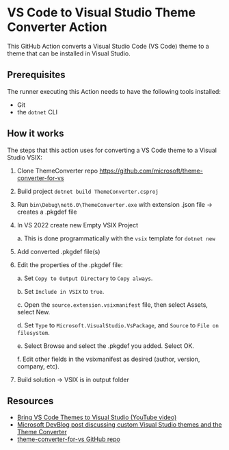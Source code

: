 # VS Code to Visual Studio Theme Converter Action

This GitHub Action converts a Visual Studio Code (VS Code) theme to a theme that
can be installed in Visual Studio.

## Prerequisites

The runner executing this Action needs to have the following tools installed:

- Git
- the `dotnet` CLI

## How it works

The steps that this action uses for converting a VS Code theme to a Visual
Studio VSIX:

1. Clone ThemeConverter repo
   <https://github.com/microsoft/theme-converter-for-vs>
2. Build project `dotnet build ThemeConverter.csproj`
3. Run `bin\Debug\net6.0\ThemeConverter.exe` with extension .json file → creates
   a .pkgdef file
4. In VS 2022 create new Empty VSIX Project

    a. This is done programmatically with the `vsix` template for `dotnet new`

5. Add converted .pkgdef file(s)
6. Edit the properties of the .pkgdef file:

    a. Set `Copy to Output Directory` to `Copy always`.

    b. Set `Include in VSIX` to `true`.

    c. Open the `source.extension.vsixmanifest` file, then select Assets, select
    New.

    d. Set `Type` to `Microsoft.VisualStudio.VsPackage`, and `Source` to
    `File on filesystem`.

    e. Select Browse and select the .pkgdef you added. Select OK.

    f. Edit other fields in the vsixmanifest as desired (author, version,
    company, etc).

7. Build solution → VSIX is in output folder

## Resources

- [Bring VS Code Themes to Visual Studio (YouTube video)](https://www.youtube.com/watch?v=2Gwqr5uuBt4)
- [Microsoft DevBlog post discussing custom Visual Studio themes and the Theme Converter](https://devblogs.microsoft.com/visualstudio/custom-themes/)
- [theme-converter-for-vs GitHub repo](https://github.com/microsoft/theme-converter-for-vs)
